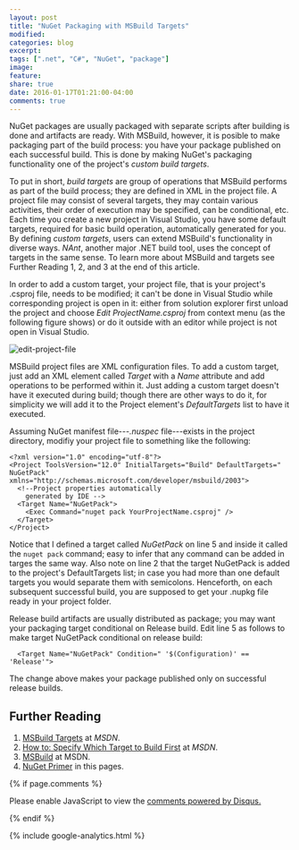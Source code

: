 ```yaml
---
layout: post
title: "NuGet Packaging with MSBuild Targets"
modified:
categories: blog
excerpt:
tags: [".net", "C#", "NuGet", "package"]
image:
feature:
share: true
date: 2016-01-17T01:21:00-04:00
comments: true
---
```


NuGet packages are usually packaged with separate scripts after building is done and artifacts are ready. With MSBuild, however, it is posible to make packaging part of the build process: you have your package published on each successful build. This is done by making NuGet's packaging functionality one of the project's *custom build targets*.

To put in short, *build targets* are group of operations that MSBuild performs as part of the build process; they are defined in XML in the project file. A project file may consist of several targets, they may contain various activities, their order of execution may be specified, can be conditional, etc. Each time you create a new project in Visual Studio, you have some default targets, required for basic build operation, automatically generated for you. By defining *custom targets*, users can extend MSBuild's functionality in diverse ways. *NAnt*, another major .NET build tool, uses the concept of targets in the same sense. To learn more about MSBuild and targets see Further Reading 1, 2, and 3 at the end of this article.

In order to add a custom target, your project file, that is your project's .csproj file, needs to be modified; it can't be done in Visual Studio while corresponding project is open in it: either from solution explorer first unload the project and choose *Edit ProjectName.csproj* from context menu (as the following figure shows) or do it outside with an editor while project is not open in Visual Studio.

![edit-project-file]({{site.url}}/images/edit-project-file.png)

MSBuild project files are XML configuration files. To add a custom target, just add an XML element called *Target* with a *Name* attribute and add operations to be performed within it. Just adding a custom target doesn't have it executed during build; though there are other ways to do it, for simplicity we will add it to the Project element's *DefaultTargets* list to have it executed. 

Assuming NuGet manifest file---*.nuspec* file---exists in the project directory, modifiy your project file to something like the following:

```
<?xml version="1.0" encoding="utf-8"?>
<Project ToolsVersion="12.0" InitialTargets="Build" DefaultTargets=" NuGetPack" xmlns="http://schemas.microsoft.com/developer/msbuild/2003">
  <!--Project properties automatically 
    generated by IDE -->
  <Target Name="NuGetPack">
    <Exec Command="nuget pack YourProjectName.csproj" />
  </Target>
</Project>
```

Notice that I defined a target called *NuGetPack* on line 5 and inside it called the `nuget pack` command; easy to infer that any command can be added in targes the same way. Also note on line 2 that the target NuGetPack is added to the project's DefaultTargets list; in case you had more than one default targets you would separate them with semicolons. Henceforth, on each subsequent successful build, you are supposed to get your .nupkg file ready in your project folder.

Release build artifacts are usually distributed as package; you may want your packaging target conditional on Release build. Edit line 5 as follows to make target NuGetPack conditional on release build:

```
  <Target Name="NuGetPack" Condition=" '$(Configuration)' == 'Release'">
```

The change above makes your package published only on successful release builds.

Further Reading
---------------
1. [MSBuild Targets](https://msdn.microsoft.com/en-us/library/ms171462(v=vs.140).aspx) at *MSDN*.
2. [How to: Specify Which Target to Build First](https://msdn.microsoft.com/en-us/library/ms171463.aspx) at *MSDN*.
3. [MSBuild](https://msdn.microsoft.com/en-us/library/dd393574.aspx) at MSDN.
4. [NuGet Primer](/articles/nuget-package/) in this pages.

{% if page.comments %}
<div id="disqus_thread"></div>
<script type="text/javascript">
    /* * * CONFIGURATION VARIABLES * * */
    var disqus_shortname = 'fnasim';

    /* * * DON'T EDIT BELOW THIS LINE * * */
    (function() {
        var dsq = document.createElement('script'); dsq.type = 'text/javascript'; dsq.async = true;
        dsq.src = '//' + disqus_shortname + '.disqus.com/embed.js';
        (document.getElementsByTagName('head')[0] || document.getElementsByTagName('body')[0]).appendChild(dsq);
    })();
</script>
<noscript>Please enable JavaScript to view the <a href="https://disqus.com/?ref_noscript" rel="nofollow">comments powered by Disqus.</a></noscript>

{% endif %}

{% include google-analytics.html %}

